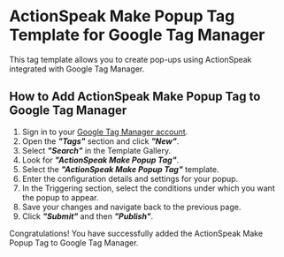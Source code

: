 # ActionSpeak Make Popup Tag Template for Google Tag Manager

This tag template allows you to create pop-ups using ActionSpeak integrated with Google Tag Manager.

## How to Add ActionSpeak Make Popup Tag to Google Tag Manager

1. Sign in to your [Google Tag Manager account](https://tagmanager.google.com/).
2. Open the ***"Tags"*** section and click ***"New"***.
3. Select ***"Search"*** in the Template Gallery.
4. Look for ***"ActionSpeak Make Popup Tag"***.
5. Select the ***"ActionSpeak Make Popup Tag"*** template.
6. Enter the configuration details and settings for your popup.
7. In the Triggering section, select the conditions under which you want the popup to appear.
8. Save your changes and navigate back to the previous page.
9. Click ***"Submit"*** and then ***"Publish"***.

Congratulations! You have successfully added the ActionSpeak Make Popup Tag to Google Tag Manager.
